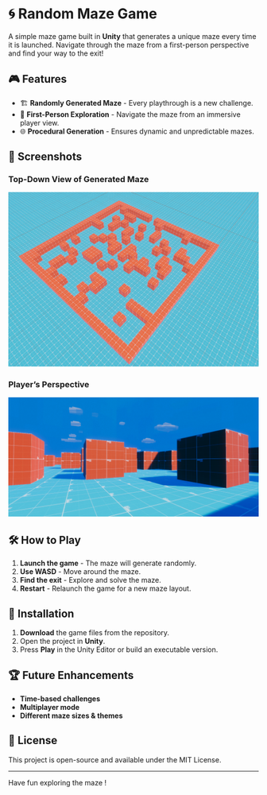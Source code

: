 # 🌀 Random Maze Game

A simple maze game built in **Unity** that generates a unique maze every time it is launched. Navigate through the maze from a first-person perspective and find your way to the exit!

## 🎮 Features
- 🏗️ **Randomly Generated Maze** - Every playthrough is a new challenge.
- 👀 **First-Person Exploration** - Navigate the maze from an immersive player view.
- 🌐 **Procedural Generation** - Ensures dynamic and unpredictable mazes.

## 📸 Screenshots
### Top-Down View of Generated Maze
![Top-Down Maze](images/topview.png)

### Player’s Perspective
![First-Person View](images/fpview.png)

## 🛠️ How to Play
1. **Launch the game** - The maze will generate randomly.
2. **Use WASD** - Move around the maze.
3. **Find the exit** - Explore and solve the maze.
4. **Restart** - Relaunch the game for a new maze layout.

## 🔧 Installation
1. **Download** the game files from the repository.
2. Open the project in **Unity**.
3. Press **Play** in the Unity Editor or build an executable version.

## 🏆 Future Enhancements
- **Time-based challenges** 
- **Multiplayer mode** 
- **Different maze sizes & themes**

## 📜 License
This project is open-source and available under the MIT License.

---
Have fun exploring the maze !
